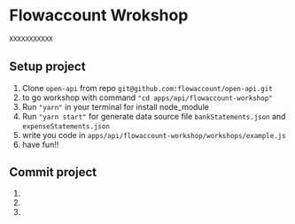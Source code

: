 # Flowaccount Wrokshop

```bash
XXXXXXXXXXX
``````


## Setup project
1. Clone `open-api` from repo `git@github.com:flowaccount/open-api.git`
2. to go workshop with command `"cd apps/api/flowaccount-workshop"`
2. Run `"yarn"` in your terminal for install node_module
3. Run `"yarn start"` for generate data source file `bankStatements.json` and `expenseStatements.json`
4. write you code in `apps/api/flowaccount-workshop/workshops/example.js`
5. have fun!!

## Commit project
1.
2.
3.
